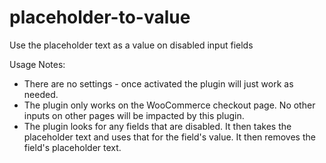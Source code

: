 # placeholder-to-value
Use the placeholder text as a value on disabled input fields

Usage Notes:
* There are no settings - once activated the plugin will just work as needed.
* The plugin only works on the WooCommerce checkout page. No other inputs on other pages will be impacted by this plugin.
* The plugin looks for any fields that are disabled. It then takes the placeholder text and uses that for the field's value. It then removes the field's placeholder text.
